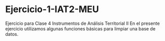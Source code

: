 # Ejercicio-1-IAT2-MEU
Ejercicio para Clase 4 Instrumentos de Análisis Territorial II
En el presente ejercicio utilizamos algunas funciones básicas para limpiar una base de datos.
